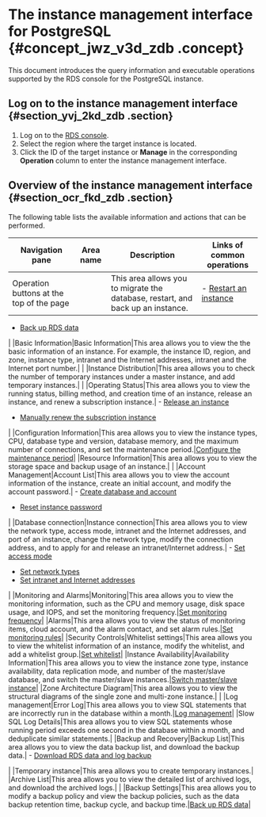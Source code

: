 # The instance management interface for PostgreSQL {#concept_jwz_v3d_zdb .concept}

This document introduces the query information and executable operations supported by the RDS console for the PostgreSQL instance.

## Log on to the instance management interface {#section_yvj_2kd_zdb .section}

1.  Log on to the [RDS console](http://rds.console.aliyun.com/?spm=5176.doc26126.2.3.Kca631).
2.  Select the region where the target instance is located.
3.  Click the ID of the target instance or **Manage** in the corresponding **Operation** column to enter the instance management interface.

## Overview of the instance management interface {#section_ocr_fkd_zdb .section}

The following table lists the available information and actions that can be performed.

|Navigation pane|Area name|Description|Links of common operations|
|---------------|---------|-----------|--------------------------|
|Operation buttons at the top of the page| |This area allows you to migrate the database, restart, and back up an instance.| -   [Restart an instance](https://www.alibabacloud.com/help/doc-detail/26177.htm)
-   [Back up RDS data](https://www.alibabacloud.com/help/doc-detail/26206.htm)

 |
|Basic Information|Basic Information|This area allows you to view the the basic information of an instance. For example, the instance ID, region, and zone, instance type, intranet and the Internet addresses, intranet and the Internet port number.| |
|Instance Distribution|This area allows you to check the number of temporary instances under a master instance, and add temporary instances.| |
|Operating Status|This area allows you to view the running status, billing method, and creation time of an instance, release an instance, and renew a subscription instance.| -   [Release an instance](https://www.alibabacloud.com/help/doc-detail/26184.htm)
-   [Manually renew the subscription instance](https://www.alibabacloud.com/help/doc-detail/26118.htm)

 |
|Configuration Information|This area allows you to view the instance types, CPU, database type and version, database memory, and the maximum number of connections, and set the maintenance period.|[Configure the maintenance period](https://www.alibabacloud.com/help/doc-detail/26180.htm)|
|Resource Information|This area allows you to view the storage space and backup usage of an instance.| |
|Account Management|Account List|This area allows you to view the account information of the instance, create an initial account, and modify the account password.| -   [Create database and account](https://www.alibabacloud.com/help/doc-detail/26156.htm)
-   [Reset instance password](https://www.alibabacloud.com/help/doc-detail/26187.htm)

 |
|Database connection|Instance connection|This area allows you to view the network type, access mode, intranet and the Internet addresses, and port of an instance, change the network type, modify the connection address, and to apply for and release an intranet/Internet address.| -   [Set access mode](https://www.alibabacloud.com/help/doc-detail/26193.htm)
-   [Set network types](https://www.alibabacloud.com/help/doc-detail/26194.htm)
-   [Set intranet and Internet addresses](https://www.alibabacloud.com/help/doc-detail/26195.htm)

 |
|Monitoring and Alarms|Monitoring|This area allows you to view the monitoring information, such as the CPU and memory usage, disk space usage, and IOPS, and set the monitoring frequency.|[Set monitoring frequency](https://www.alibabacloud.com/help/doc-detail/26200.htm)|
|Alarms|This area allows you to view the status of monitoring items, cloud account, and the alarm contact, and set alarm rules.|[Set monitoring rules](https://www.alibabacloud.com/help/doc-detail/26201.htm)|
|Security Controls|Whitelist settings|This area allows you to view the whitelist information of an instance, modify the whitelist, and add a whitelist group.|[Set whitelist](https://www.alibabacloud.com/help/doc-detail/26198.htm)|
|Instance Availability|Availability Information|This area allows you to view the instance zone type, instance availability, data replication mode, and number of the master/slave database, and switch the master/slave instances.|[Switch master/slave instance](https://www.alibabacloud.com/help/doc-detail/26182.htm)|
|Zone Architecture Diagram|This area allows you to view the structural diagrams of the single zone and multi-zone instance.| |
|Log management|Error Log|This area allows you to view SQL statements that are incorrectly run in the database within a month.|[Log management](https://www.alibabacloud.com/help/doc-detail/26203.htm)|
|Slow SQL Log Details|This area allows you to view SQL statements whose running period exceeds one second in the database within a month, and deduplicate similar statements.|
|Backup and Recovery|Backup List|This area allows you to view the data backup list, and download the backup data.| -   [Download RDS data and log backup](https://www.alibabacloud.com/help/doc-detail/26208.htm)

 |
|Temporary instance|This area allows you to create temporary instances.|
|Archive List|This area allows you to view the detailed list of archived logs, and download the archived logs.| |
|Backup Settings|This area allows you to modify a backup policy and view the backup policies, such as the data backup retention time, backup cycle, and backup time.|[Back up RDS data](https://www.alibabacloud.com/help/doc-detail/26206.htm)|

 

